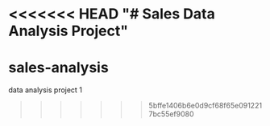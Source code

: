 <<<<<<< HEAD
"# Sales Data Analysis Project" 
=======
# sales-analysis
data analysis project 1
>>>>>>> 5bffe1406b6e0d9cf68f65e0912217bc55ef9080
